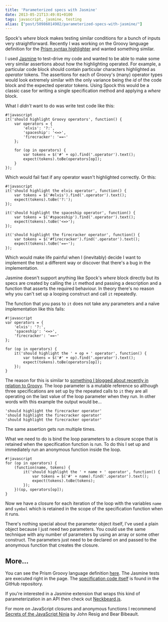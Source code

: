 ```yaml
---
title: 'Parameterized specs with Jasmine'
date: 2013-05-21T13:49:01+0100
tags: javascript, jasmine, testing
alias: ["post/50986014902/parameterized-specs-with-jasmine/"]
---
```


Spock's *where* block makes testing similar conditions for a bunch of inputs very straightforward. Recently I was working on the Groovy language definition for the [Prism syntax highlighter][7] and wanted something similar.

I used [Jasmine][8] to test-drive my code and wanted to be able to make some very similar assertions about how the highlighting operated. For example, a particular code block should contain particular characters highlighted as *operator* tokens. The assertions for each of Groovy's (many) operator types would look extremely similar with the only variance being the *id* of the code block and the expected operator tokens. Using Spock this would be a classic case for writing a single specification method and applying a *where* block.

<!-- more -->

What I *didn't* want to do was write test code like this:

	#!javascript
	it('should highlight Groovy operators', function() {
		var operators = {
			'elvis': '?:',
			'spaceship': '<=>',
			'firecracker': '==~'
		};
		
		for (op in operators) {
			var tokens = $('#' + op).find('.operator').text();
			expect(tokens).toBe(operators[op]);
		}
	});
	
Which would fail fast if any operator wasn't highlighted correctly. Or this:

	#!javascript
	it('should highlight the elvis operator', function() {
		var tokens = $('#elvis').find('.operator').text();
		expect(tokens).toBe('?:');
	});

	it('should highlight the spaceship operator', function() {
		var tokens = $('#spaceship').find('.operator').text();
		expect(tokens).toBe('<=>');
	});

	it('should highlight the firecracker operator', function() {
		var tokens = $('#firecracker').find('.operator').text();
		expect(tokens).toBe('==~');
	});
	
Which would make life painful when I (inevitably) decide I want to implement the test a different way or discover that there's a bug in the implementation.

Jasmine doesn't support anything like Spock's *where* block directly but its specs are created by calling the `it` method and passing a description and a function that asserts the required behaviour. In theory there's no reason why you can't set up a looping construct and call `it` repeatedly.

The function that you pass to `it` does not take any parameters and a naïve implementation like this fails:

	#!javascript
	var operators = {
		'elvis': '?:',
		'spaceship': '<=>',
		'firecracker': '==~'
	};
	
	for (op in operators) {
		it('should highlight the ' + op + ' operator', function() {
			var tokens = $('#' + op).find('.operator').text();
			expect(tokens).toBe(operators[op]);
		});
	}
	
The reason for this is similar to [something I blogged about recently in relation to Groovy][1]. The loop parameter is a mutable reference so although three specifications are set up by the repeated calls to `it` they are all operating on the last value of the loop parameter when they run. In other words with this example the output would be…

	'should highlight the firecracker operator'
	'should highlight the firecracker operator'
	'should highlight the firecracker operator'

The same assertion gets run multiple times.

What we need to do is bind the loop parameters to a closure scope that is retained when the specification function is run. To do this I set up and immediately run an anonymous function inside the loop.

	#!javascript
	for (op in operators) {
		(function(name, tokens) {
			it('should highlight the ' + name + ' operator', function() {
				var tokens = $('#' + name).find('.operator').text();
				expect(tokens).toBe(tokens);
			});
		})(op, operators[op]);
	}

Now we have a closure for each iteration of the loop with the variables `name` and `symbol` which is retained in the scope of the specification function when it runs.

There's nothing special about the parameter object itself, I've used a plain object because I just need two parameters. You could use the same technique with any number of parameters by using an array or some other construct. The parameters just need to be declared on and passed to the anonymous function that creates the closure.

## More…

You can see the Prism Groovy language definition [here][3]. The Jasmine tests are executed right in the page. The [specification code itself][4] is found in the GitHub repository.

If you're interested in a Jasmine extension that wraps this kind of parameterization in an API then check out [Neckbeard.js][6].
	
For more on JavaScript closures and anonymous functions I recommend [Secrets of the JavaScript Ninja][2] by John Resig and Bear Bibeault.

[1]:http://blog.freeside.co/post/46587122020/groovy-gotcha-for-loops-and-closure-scope
[2]:http://www.manning.com/resig/
[3]:http://freeside.co/prism-groovy/
[4]:https://github.com/robfletcher/prism-groovy/blob/gh-pages/test/prism-groovy.spec.js
[6]:http://htmlpreview.github.io/?https://raw.github.com/desirable-objects/neckbeard.js/master/website/index.html
[7]:http://prismjs.com/
[8]:https://github.com/pivotal/jasmine

